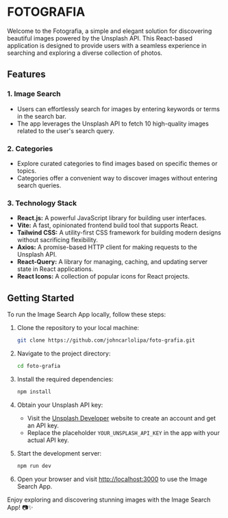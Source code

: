 # FOTOGRAFIA

Welcome to the Fotografia, a simple and elegant solution for discovering beautiful images powered by the Unsplash API. This React-based application is designed to provide users with a seamless experience in searching and exploring a diverse collection of photos.

## Features

### 1. Image Search
- Users can effortlessly search for images by entering keywords or terms in the search bar.
- The app leverages the Unsplash API to fetch 10 high-quality images related to the user's search query.

### 2. Categories
- Explore curated categories to find images based on specific themes or topics.
- Categories offer a convenient way to discover images without entering search queries.

### 3. Technology Stack
- **React.js:** A powerful JavaScript library for building user interfaces.
- **Vite:** A fast, opinionated frontend build tool that supports React.
- **Tailwind CSS:** A utility-first CSS framework for building modern designs without sacrificing flexibility.
- **Axios:** A promise-based HTTP client for making requests to the Unsplash API.
- **React-Query:** A library for managing, caching, and updating server state in React applications.
- **React Icons:** A collection of popular icons for React projects.

## Getting Started

To run the Image Search App locally, follow these steps:

1. Clone the repository to your local machine:
   ```bash
   git clone https://github.com/johncarlolipa/foto-grafia.git
   ```

2. Navigate to the project directory:
   ```bash
   cd foto-grafia
   ```

3. Install the required dependencies:
   ```bash
   npm install
   ```

4. Obtain your Unsplash API key:
   - Visit the [Unsplash Developer](https://unsplash.com/developers) website to create an account and get an API key.
   - Replace the placeholder `YOUR_UNSPLASH_API_KEY` in the app with your actual API key.

5. Start the development server:
   ```bash
   npm run dev
   ```

6. Open your browser and visit [http://localhost:3000](http://localhost:3000) to use the Image Search App.


Enjoy exploring and discovering stunning images with the Image Search App! 📷✨

